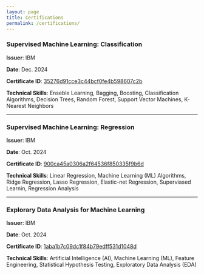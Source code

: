 ```yaml
---
layout: page
title: Certifications
permalink: /certifications/
---
```


### Supervised Machine Learning: Classification

**Issuer**: IBM

**Date**: Dec. 2024

**Certificate ID**: [35276d91cce3c44bcf0fe4b598607c2b](https://coursera.org/share/35276d91cce3c44bcf0fe4b598607c2b)

**Technical Skills**: Enseble Learning, Bagging, Boosting, Classification Algorithms, Decision Trees, Random Forest, Support Vector Machines, K-Nearest Neighbors

---

### Supervised Machine Learning: Regression

**Issuer**: IBM

**Date**: Oct. 2024

**Certificate ID**: [900ca45a0306a2f64536f850335f9b6d](https://coursera.org/share/900ca45a0306a2f64536f850335f9b6d)

**Technical Skills**: Linear Regression, Machine Learning (ML) Algorithms, Ridge Regression, Lasso Regression, Elastic-net Regression, Superviased Learnin, Regression Analysis

---

### Explorary Data Analysis for Machine Learning

**Issuer**: IBM

**Date**: Oct. 2024

**Certificate ID**: [1aba1b7c09dc1f84b79edff531d1048d](https://coursera.org/share/1aba1b7c09dc1f84b79edff531d1048d)

**Technical Skills**: Artificial Intelligence (AI), Machine Learning (ML), Feature Engineering, Statistical Hypothesis Testing, Exploratory Data Analysis (EDA)
